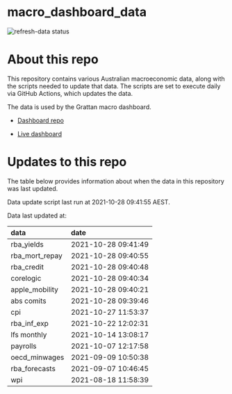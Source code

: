 
<!-- README.md is generated from README.Rmd. Please edit that file -->

# macro\_dashboard\_data

<!-- badges: start -->

![refresh-data
status](https://github.com/grattan/macro_dashboard_data/workflows/refresh-data/badge.svg)

<!-- badges: end -->

# About this repo

This repository contains various Australian macroeconomic data, along
with the scripts needed to update that data. The scripts are set to
execute daily via GitHub Actions, which updates the data.

The data is used by the Grattan macro dashboard.

  - [Dashboard repo](https://github.com/grattan/macrodashboard)

  - [Live dashboard](https://mattcowgill.shinyapps.io/macrodashboard/)

# Updates to this repo

The table below provides information about when the data in this
repository was last updated.

Data update script last run at 2021-10-28 09:41:55 AEST.

Data last updated at:

| data             | date                |
| :--------------- | :------------------ |
| rba\_yields      | 2021-10-28 09:41:49 |
| rba\_mort\_repay | 2021-10-28 09:40:55 |
| rba\_credit      | 2021-10-28 09:40:48 |
| corelogic        | 2021-10-28 09:40:34 |
| apple\_mobility  | 2021-10-28 09:40:21 |
| abs comits       | 2021-10-28 09:39:46 |
| cpi              | 2021-10-27 11:53:37 |
| rba\_inf\_exp    | 2021-10-22 12:02:31 |
| lfs monthly      | 2021-10-14 13:08:17 |
| payrolls         | 2021-10-07 12:17:58 |
| oecd\_minwages   | 2021-09-09 10:50:38 |
| rba\_forecasts   | 2021-09-07 10:46:45 |
| wpi              | 2021-08-18 11:58:39 |
